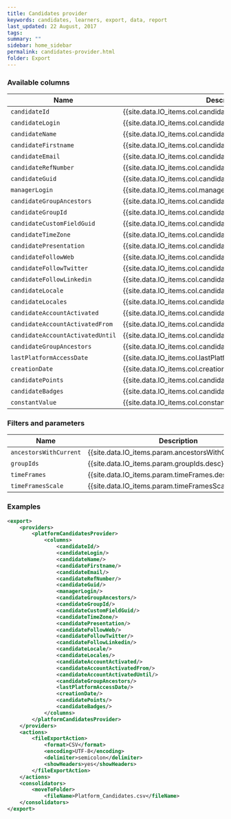 ```yaml
---
title: Candidates provider
keywords: candidates, learners, export, data, report
last_updated: 22 August, 2017
tags:
summary: ""
sidebar: home_sidebar
permalink: candidates-provider.html
folder: Export
---
```


### Available columns

Name | Description
---|---
`candidateId` | {{site.data.IO_items.col.candidateId.desc}}
`candidateLogin` | {{site.data.IO_items.col.candidateLogin.desc}}
`candidateName` | {{site.data.IO_items.col.candidateName.desc}}
`candidateFirstname` | {{site.data.IO_items.col.candidateFirstname.desc}}
`candidateEmail` | {{site.data.IO_items.col.candidateEmail.desc}}
`candidateRefNumber` | {{site.data.IO_items.col.candidateRefNumber.desc}}
`candidateGuid` | {{site.data.IO_items.col.candidateGuid.desc}}
`managerLogin` | {{site.data.IO_items.col.managerLogin.desc}}
`candidateGroupAncestors` | {{site.data.IO_items.col.candidateGroupAncestors.desc}}
`candidateGroupId` | {{site.data.IO_items.col.candidateGroupId.desc}}
`candidateCustomFieldGuid` | {{site.data.IO_items.col.candidateCustomFieldGuid.desc}}
`candidateTimeZone` | {{site.data.IO_items.col.candidateTimeZone.desc}}
`candidatePresentation` | {{site.data.IO_items.col.candidatePresentation.desc}}
`candidateFollowWeb` | {{site.data.IO_items.col.candidateFollowWeb.desc}}
`candidateFollowTwitter` | {{site.data.IO_items.col.candidateFollowTwitter.desc}}
`candidateFollowLinkedin` | {{site.data.IO_items.col.candidateFollowLinkedin.desc}}
`candidateLocale` | {{site.data.IO_items.col.candidateLocale.desc}}
`candidateLocales` | {{site.data.IO_items.col.candidateLocales.desc}}
`candidateAccountActivated` | {{site.data.IO_items.col.candidateAccountActivated.desc}}
`candidateAccountActivatedFrom` | {{site.data.IO_items.col.candidateAccountActivatedFrom.desc}}
`candidateAccountActivatedUntil` | {{site.data.IO_items.col.candidateAccountActivatedUntil.desc}}
`candidateGroupAncestors` | {{site.data.IO_items.col.candidateGroupAncestors.desc}}
`lastPlatformAccessDate` | {{site.data.IO_items.col.lastPlatformAccessDate.desc}}
`creationDate` | {{site.data.IO_items.col.creationDate.desc}}
`candidatePoints` | {{site.data.IO_items.col.candidatePoints.desc}}
`candidateBadges` | {{site.data.IO_items.col.candidateBadges.desc}}
`constantValue` | {{site.data.IO_items.col.constantValue.desc}}

### Filters and parameters

Name | Description
---|---
`ancestorsWithCurrent` | {{site.data.IO_items.param.ancestorsWithCurrent.desc}}
`groupIds` | {{site.data.IO_items.param.groupIds.desc}}
`timeFrames` | {{site.data.IO_items.param.timeFrames.desc}}
`timeFramesScale` | {{site.data.IO_items.param.timeFramesScale.desc}}


### Examples
```xml
<export>
    <providers>
        <platformCandidatesProvider>
            <columns>
                <candidateId/>
                <candidateLogin/>
                <candidateName/>
                <candidateFirstname/>
                <candidateEmail/>
                <candidateRefNumber/>
                <candidateGuid/>
                <managerLogin/>
                <candidateGroupAncestors/>
                <candidateGroupId/>
                <candidateCustomFieldGuid/>
                <candidateTimeZone/>
                <candidatePresentation/>
                <candidateFollowWeb/>
                <candidateFollowTwitter/>
                <candidateFollowLinkedin/>
                <candidateLocale/>
                <candidateLocales/>
                <candidateAccountActivated/>
                <candidateAccountActivatedFrom/>
                <candidateAccountActivatedUntil/>
                <candidateGroupAncestors/>
                <lastPlatformAccessDate/>
                <creationDate/>
                <candidatePoints/>
                <candidateBadges/>
            </columns>
        </platformCandidatesProvider>
    </providers>
    <actions>
        <fileExportAction>
            <format>CSV</format>
            <encoding>UTF-8</encoding>
            <delimiter>semicolon</delimiter>
            <showHeaders>yes</showHeaders>
        </fileExportAction>
    </actions>
    <consolidators>
        <moveToFolder>
            <fileName>Platform_Candidates.csv</fileName>
    </consolidators>
</export>           
```